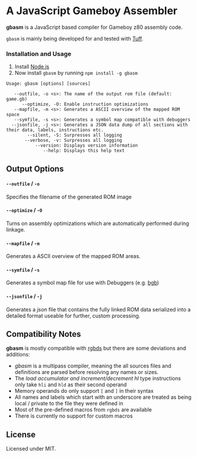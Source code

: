 # A JavaScript Gameboy Assembler

**gbasm** is a JavaScript based compiler for Gameboy z80 assembly code.

`gbasm` is mainly being developed for and tested with [Tuff](https://github.com/BonsaiDen/Tuff.gb). 


### Installation and Usage

1. Install [Node.js](https://nodejs.org)
2. Now install `gbasm` by running `npm install -g gbasm`


```
Usage: gbasm [options] [sources]

   --outfile, -o <s>: The name of the output rom file (default: game.gb)
      --optimize, -O: Enable instruction optimizations
   --mapfile, -m <s>: Generates a ASCII overview of the mapped ROM space
   --symfile, -s <s>: Generates a symbol map compatible with debuggers
  --jsonfile, -j <s>: Generates a JSON data dump of all sections with their data, labels, instructions etc.
        --silent, -S: Surpresses all logging
       --verbose, -v: Surpresses all logging
           --version: Displays version information
              --help: Displays this help text
```


## Output Options


#### `--outfile` / `-o` 

  Specifies the filename of the generated ROM image
  
  
#### `--optimize` / `-O` 

  Turns on assembly optimizations which are automatically performed during linkage.
  
  
#### `--mapfile` / `-m`

  Generates a ASCII overview of the mapped ROM areas.
  
  
#### `--symfile` / `-s` 

  Generates a symbol map file for use with Debuggers (e.g. [bgb](http://bgb.bircd.org/))
  

#### `--jsonfile` / `-j` 

  Generates a *json* file that contains the fully linked ROM data serialized into a detailed format useable for further, custom processing.



## Compatibility Notes

**gbasm** is mostly compatible with [rgbds](https://github.com/bentley/rgbds) 
but there are some deviations and additions:

- *gbasm* is a multipass compiler, meaning the all sources files and definitions are parsed before resolving any names or sizes. 
- The *load accumulator and increment/decrement hl* type instructions only take `hli` and `hld` as their second operand
- Memory operands do only support `[` and `]` in their syntax
- All names and labels which start with an underscore are treated as being local / private to the file they were defined in
- Most of the pre-defined macros from `rgbds` are available 
- There is currently no support for custom macros



## License

Licensed under MIT.

